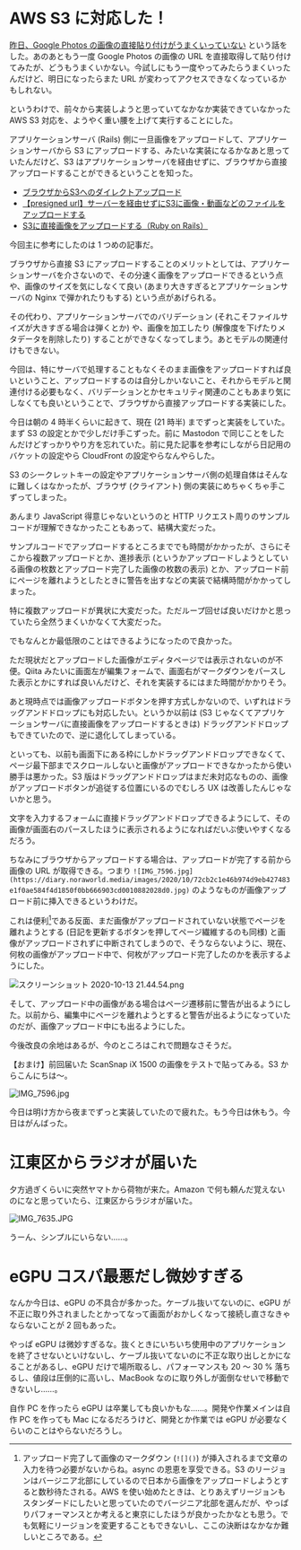 # AWS S3 に対応した！
[昨日、Google Photos の画像の直接貼り付けがうまくいっていない](/2020/10/12#google-photos-の画像の直接貼り付けがうまくいっていない) という話をした。あのあともう一度 Google Photos の画像の URL を直接取得して貼り付けてみたが、どうもうまくいかない。今試しにもう一度やってみたらうまくいったんだけど、明日になったらまた URL が変わってアクセスできなくなっているかもしれない。

というわけで、前々から実装しようと思っていてなかなか実装できていなかった AWS S3 対応を、ようやく重い腰を上げて実行することにした。

アプリケーションサーバ (Rails) 側に一旦画像をアップロードして、アプリケーションサーバから S3 にアップロードする、みたいな実装になるかなあと思っていたんだけど、S3 はアプリケーションサーバを経由せずに、ブラウザから直接アップロードすることができるということを知った。

- [ブラウザからS3へのダイレクトアップロード](https://cloudpack.media/47912)
- [【presigned url】サーバーを経由せずにS3に画像・動画などのファイルをアップロードする](https://qiita.com/MasashiFujiike/items/3cf0373cf89462c4c983)
- [S3に直接画像をアップロードする（Ruby on Rails）](https://qiita.com/DaichiSaito/items/80e89f0c96d88afcc5ff)

今回主に参考にしたのは 1 つめの記事だ。

ブラウザから直接 S3 にアップロードすることのメリットとしては、アプリケーションサーバを介さないので、その分速く画像をアップロードできるという点や、画像のサイズを気にしなくて良い (あまり大きすぎるとアプリケーションサーバの Nginx で弾かれたりもする) という点があげられる。

その代わり、アプリケーションサーバでのバリデーション (それこそファイルサイズが大きすぎる場合は弾くとか) や、画像を加工したり (解像度を下げたりメタデータを削除したり) することができなくなってしまう。あとモデルの関連付けもできない。

今回は、特にサーバで処理することもなくそのまま画像をアップロードすれば良いということ、アップロードするのは自分しかいないこと、それからモデルと関連付ける必要もなく、バリデーションとかセキュリティ関連のこともあまり気にしなくても良いということで、ブラウザから直接アップロードする実装にした。

今日は朝の 4 時半くらいに起きて、現在 (21 時半) までずっと実装をしていた。まず S3 の設定とかで少しだけ手こずった。前に Mastodon で同じことをしたんだけどすっかりやり方を忘れていた。前に見た記事を参考にしながら日記用のバケットの設定やら CloudFront の設定やらなんやらした。

S3 のシークレットキーの設定やアプリケーションサーバ側の処理自体はそんなに難しくはなかったが、ブラウザ (クライアント) 側の実装にめちゃくちゃ手こずってしまった。

あんまり JavaScript 得意じゃないというのと HTTP リクエスト周りのサンプルコードが理解できなかったこともあって、結構大変だった。

サンプルコードでアップロードするところまででも時間がかかったが、さらにそこから複数アップロードとか、進捗表示 (というかアップロードしようとしている画像の枚数とアップロード完了した画像の枚数の表示) とか、アップロード前にページを離れようとしたときに警告を出すなどの実装で結構時間がかかってしまった。

特に複数アップロードが異状に大変だった。ただループ回せば良いだけかと思っていたら全然うまくいかなくて大変だった。

でもなんとか最低限のことはできるようになったので良かった。

ただ現状だとアップロードした画像がエディタページでは表示されないのが不便。Qiita みたいに画面左が編集フォームで、画面右がマークダウンをパースした表示とかにすれば良いんだけど、それを実装するにはまた時間がかかりそう。

あと現時点では画像アップロードボタンを押す方式しかないので、いずれはドラッグアンドドロップにも対応したい。というか以前は (S3 じゃなくてアプリケーションサーバに直接画像をアップロードするときは) ドラッグアンドドロップもできていたので、逆に退化してしまっている。

といっても、以前も画面下にある枠にしかドラッグアンドドロップできなくて、ページ最下部までスクロールしないと画像がアップロードできなかったから使い勝手は悪かった。S3 版はドラッグアンドドロップはまだ未対応なものの、画像がアップロードボタンが追従する位置にいるのでむしろ UX は改善したんじゃないかと思う。

文字を入力するフォームに直接ドラッグアンドドロップできるようにして、その画像が画面右のパースしたほうに表示されるようになればだいぶ使いやすくなるだろう。

ちなみにブラウザからアップロードする場合は、アップロードが完了する前から画像の URL が取得できる。つまり `![IMG_7596.jpg](https://diary.noraworld.media/images/2020/10/72cb2c1e46b974d9eb427483e1f0ae584f4d1850f0bb666903cd0010882028d0.jpg)` のようなものが画像アップロード前に挿入できるというわけだ。

これは便利[^1]である反面、まだ画像がアップロードされていない状態でページを離れようとする (日記を更新するボタンを押してページ繊維するのも同様) と画像がアップロードされずに中断されてしまうので、そうならないように、現在、何枚の画像がアップロード中で、何枚がアップロード完了したのかを表示するようにした。

[^1]: アップロード完了して画像のマークダウン (`![]()`) が挿入されるまで文章の入力を待つ必要がないからね。async の恩恵を享受できる。S3 のリージョンはバージニア北部にしているので日本から画像をアップロードしようとすると数秒待たされる。AWS を使い始めたときは、とりあえずリージョンもスタンダードにしたいと思っていたのでバージニア北部を選んだが、やっぱりパフォーマンスとか考えると東京にしたほうが良かったかなとも思う。でも気軽にリージョンを変更することもできないし、ここの決断はなかなか難しいところである。

![スクリーンショット 2020-10-13 21.44.54.png](https://diary.noraworld.media/images/2020/10/0de4b69937aba180c6acf89e080e31c2ea0b30d5043db07838f73a08b023c78f.png)

そして、アップロード中の画像がある場合はページ遷移前に警告が出るようにした。以前から、編集中にページを離れようとすると警告が出るようになっていたのだが、画像アップロード中にも出るようにした。

今後改良の余地はあるが、今のところはこれで問題なさそうだ。

【おまけ】前回届いた ScanSnap iX 1500 の画像をテストで貼ってみる。S3 からこんにちは〜。

![IMG_7596.jpg](https://diary.noraworld.media/images/2020/10/72cb2c1e46b974d9eb427483e1f0ae584f4d1850f0bb666903cd0010882028d0.jpg)

今日は明け方から夜までずっと実装していたので疲れた。もう今日は休もう。今日はがんばった。

# 江東区からラジオが届いた
夕方過ぎくらいに突然ヤマトから荷物が来た。Amazon で何も頼んだ覚えないのになと思っていたら、江東区からラジオが届いた。

![IMG_7635.JPG](https://diary.noraworld.media/images/2020/10/39c5719540c8a048d6217037c3a1eadf85492ea87ff082db73b6d24fcde03dbd.jpg)

うーん、シンプルにいらない……。

# eGPU コスパ最悪だし微妙すぎる
なんか今日は、eGPU の不具合が多かった。ケーブル抜いてないのに、eGPU が不正に取り外されましたとかってなって画面がおかしくなって接続し直さなきゃならないことが 2 回もあった。

やっぱ eGPU は微妙すぎるな。抜くときにいちいち使用中のアプリケーションを終了させないといけないし、ケーブル抜いてないのに不正な取り出しとかになることがあるし、eGPU だけで場所取るし、パフォーマンスも 20 〜 30 % 落ちるし、値段は圧倒的に高いし、MacBook なのに取り外しが面倒なせいで移動できないし……。

自作 PC を作ったら eGPU は卒業しても良いかもな……。開発や作業メインは自作 PC を作っても Mac になるだろうけど、開発とか作業では eGPU が必要なくらいのことはやらないだろうし。

